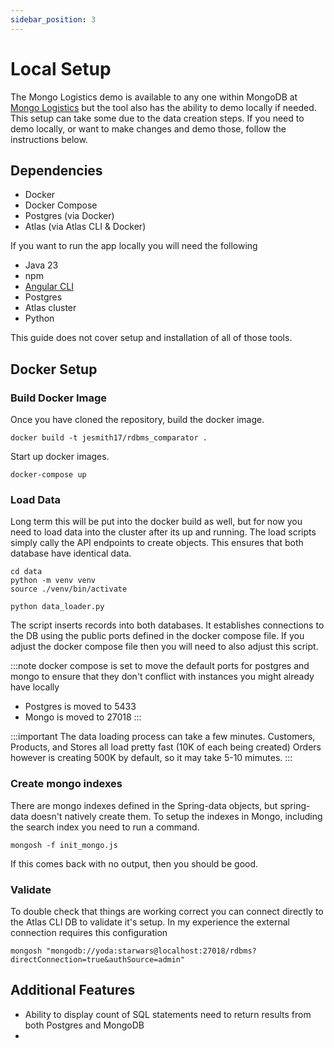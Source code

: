 ```yaml
---
sidebar_position: 3
---
```




# Local Setup

The Mongo Logistics demo is available to any one within MongoDB at [Mongo Logistics](https://rdbms-comparator.sa-demo.staging.corp.mongodb.com/)
but the tool also has the ability to demo locally if needed. This setup can take some due to the data creation steps. If you need to demo locally, or want to make changes and demo those, follow the instructions below. 

## Dependencies

- Docker
- Docker Compose
- Postgres (via Docker)
- Atlas (via Atlas CLI & Docker)

If you want to run the app locally you will need the following

- Java 23
- npm
- [Angular CLI](https://angular.dev/tools/cli)
- Postgres
- Atlas cluster
- Python

This guide does not cover setup and installation of all of those tools.

## Docker Setup


### Build Docker Image
Once you have cloned the repository, build the docker image.
``` 
docker build -t jesmith17/rdbms_comparator .
```

Start up docker images.
```
docker-compose up
```


### Load Data

Long term this will be put into the docker build as well, but for now you need to load data into the cluster after its up and running. The load scripts simply cally
the API endpoints to create objects. This ensures that both database have identical data.

```
cd data
python -m venv venv
source ./venv/bin/activate

python data_loader.py

```

The script inserts records into both databases. It establishes connections to the DB using the public ports defined in the docker compose file.
If you adjust the docker compose file then you will need to also adjust this script.

:::note
docker compose is set to move the default ports for postgres and mongo to ensure that they don't conflict with instances you might
already have locally
- Postgres is moved to 5433
- Mongo is moved to 27018
  :::

:::important
The data loading process can take a few minutes. Customers, Products, and Stores all load pretty fast (10K of each being created)
Orders however is creating 500K by default, so it may take 5-10 mimutes.
:::


### Create mongo indexes

There are mongo indexes defined in the Spring-data objects, but spring-data doesn't natively create them. To setup the indexes in Mongo, including the
search index you need to run a command.

```
mongosh -f init_mongo.js
```

If this comes back with no output, then you should be good.


### Validate

To double check that things are working correct you can connect directly to the Atlas CLI DB to validate it's setup.
In my experience the external connection requires this configuration

```
mongosh "mongodb://yoda:starwars@localhost:27018/rdbms?directConnection=true&authSource=admin"
```

## Additional Features

* Ability to display count of SQL statements need to return results from both Postgres and MongoDB
* 
